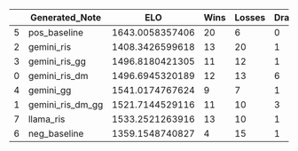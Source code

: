 |   | Generated_Note         | ELO             | Wins | Losses | Draws | Accuracy | Accuracy_Count |
|---|------------------------|-----------------|------|--------|-------|----------|----------------|
| 5 | pos_baseline           | 1643.0058357406 | 20   | 6      | 0     | 100.0    | 25             |
| 2 | gemini_ris             | 1408.3426599618 | 13   | 20     | 1     | 76.0     | 19             |
| 3 | gemini_ris_gg          | 1496.8180421305 | 11   | 12     | 1     | 76.0     | 19             |
| 0 | gemini_ris_dm          | 1496.6945320189 | 12   | 13     | 6     | 68.0     | 17             |
| 4 | gemini_gg              | 1541.0174767624 | 9    | 7      | 1     | 68.0     | 17             |
| 1 | gemini_ris_dm_gg       | 1521.7144529116 | 11   | 10     | 3     | 64.0     | 16             |
| 7 | llama_ris              | 1533.2521263916 | 13   | 10     | 1     | 48.0     | 12             |
| 6 | neg_baseline           | 1359.1548740827 | 4    | 15     | 1     | 0.0      | 0              |